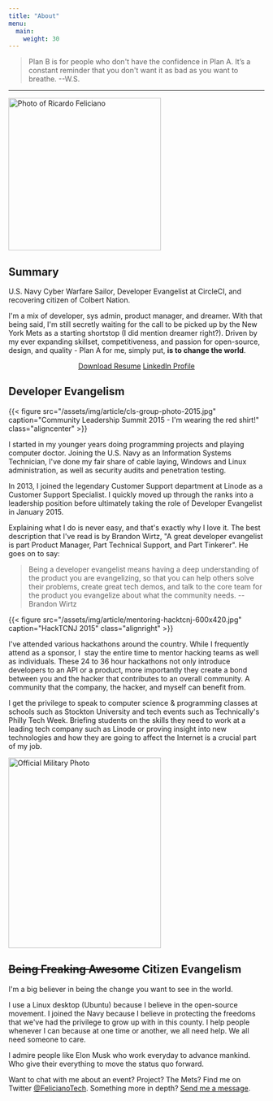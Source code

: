 ```yaml
---
title: "About"
menu:
  main:
    weight: 30
---
```


> Plan B is for people who don't have the confidence in Plan A. It’s a constant reminder that you don't want it as bad as you want to breathe. --W.S.

* * *

<img class="alignleft wp-image-360" src="/assets/img/article/10835196_693677857414115_3574281855233265095_o-600x600.jpg" alt="Photo of Ricardo Feliciano" width="300" height="300" />

## Summary

U.S. Navy Cyber Warfare Sailor, Developer Evangelist at CircleCI, and recovering citizen of Colbert Nation.

I'm a mix of developer, sys admin, product manager, and dreamer. With that being said, I'm still secretly waiting for the call to be picked up by the New York Mets as a starting shortstop (I did mention dreamer right?). Driven by my ever expanding skillset, competitiveness, and passion for open-source, design, and quality - Plan A for me, simply put, <strong>is to change the world</strong>.

<p style="text-align: center;"><a class="button button-black" href="/assets/img/article/ricardo-n-feliciano-resume-public.pdf">Download Resume</a> <a class="button button-black" href="https://www.linkedin.com/in/ricardofeliciano" data-proofer-ignore>LinkedIn Profile</a></p>

## Developer Evangelism

{{< figure src="/assets/img/article/cls-group-photo-2015.jpg" caption="Community Leadership Summit 2015 - I'm wearing the red shirt!" class="aligncenter" >}}

I started in my younger years doing programming projects and playing computer doctor. Joining the U.S. Navy as an Information Systems Technician, I've done my fair share of cable laying, Windows and Linux administration, as well as security audits and penetration testing.

In 2013, I joined the legendary Customer Support department at Linode as a Customer Support Specialist. I quickly moved up through the ranks into a leadership position before ultimately taking the role of Developer Evangelist in January 2015.

Explaining what I do is never easy, and that's exactly why I love it. The best description that I've read is by Brandon Wirtz, "A great developer evangelist is part Product Manager, Part Technical Support, and Part Tinkerer". He goes on to say:

> Being a developer evangelist means having a deep understanding of the product you are evangelizing, so that you can help others solve their problems, create great tech demos, and talk to the core team for the product you evangelize about what the community needs. --Brandon Wirtz

<div style="clear:both"></div>

{{< figure src="/assets/img/article/mentoring-hacktcnj-600x420.jpg" caption="HackTCNJ 2015" class="alignright" >}}

I've attended various hackathons around the country. While I frequently attend as a sponsor, I  stay the entire time to mentor hacking teams as well as individuals. These 24 to 36 hour hackathons not only introduce developers to an API or a product, more importantly they create a bond between you and the hacker that contributes to an overall community. A community that the company, the hacker, and myself can benefit from.

I get the privilege to speak to computer science &amp; programming classes at schools such as Stockton University and tech events such as Technically's Philly Tech Week. Briefing students on the skills they need to work at a leading tech company such as Linode or proving insight into new technologies and how they are going to affect the Internet is a crucial part of my job.

<div style="clear:both"></div>

<img class="alignleft wp-image-368" src="/assets/img/article/388959_142530225862217_1467313439_n-480x600.jpg" alt="Official Military Photo" width="300" height="375" />

## <del>Being Freaking Awesome</del> Citizen Evangelism

I'm a big believer in being the change you want to see in the world.

I use a Linux desktop (Ubuntu) because I believe in the open-source movement. I joined the Navy because I believe in protecting the freedoms that we've had the privilege to grow up with in this county. I help people whenever I can because at one time or another, we all need help. We all need someone to care.

I admire people like Elon Musk who work everyday to advance mankind. Who give their everything to move the status quo forward.

Want to chat with me about an event? Project? The Mets? Find me on Twitter <a href="https://twitter.com/FelicianoTech">@FelicianoTech</a>. Something more in depth? [Send me a message][contact-link].



[contact-link]: https://docs.google.com/forms/d/e/1FAIpQLSejIUSnOYaaca2WTXQYDqae54IdnCWg1c-PMXaSgPY6mN94Cw/viewform
